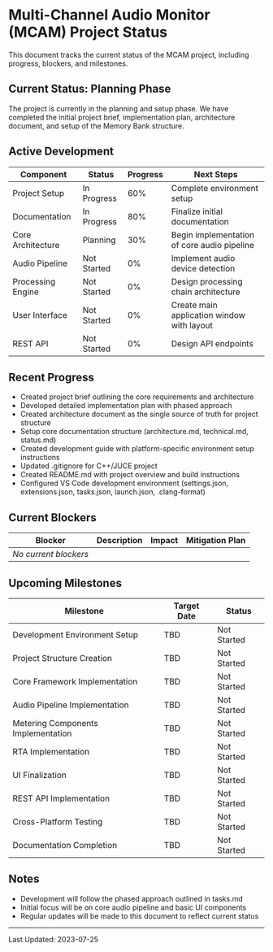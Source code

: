 # Multi-Channel Audio Monitor (MCAM) Project Status

This document tracks the current status of the MCAM project, including progress, blockers, and milestones.

## Current Status: Planning Phase

The project is currently in the planning and setup phase. We have completed the initial project brief, implementation plan, architecture document, and setup of the Memory Bank structure.

## Active Development

| Component | Status | Progress | Next Steps |
|-----------|--------|----------|------------|
| Project Setup | In Progress | 60% | Complete environment setup |
| Documentation | In Progress | 80% | Finalize initial documentation |
| Core Architecture | Planning | 30% | Begin implementation of core audio pipeline |
| Audio Pipeline | Not Started | 0% | Implement audio device detection |
| Processing Engine | Not Started | 0% | Design processing chain architecture |
| User Interface | Not Started | 0% | Create main application window with layout |
| REST API | Not Started | 0% | Design API endpoints |

## Recent Progress

- Created project brief outlining the core requirements and architecture
- Developed detailed implementation plan with phased approach
- Created architecture document as the single source of truth for project structure
- Setup core documentation structure (architecture.md, technical.md, status.md)
- Created development guide with platform-specific environment setup instructions
- Updated .gitignore for C++/JUCE project
- Created README.md with project overview and build instructions
- Configured VS Code development environment (settings.json, extensions.json, tasks.json, launch.json, .clang-format)

## Current Blockers

| Blocker | Description | Impact | Mitigation Plan |
|---------|-------------|--------|-----------------|
| *No current blockers* | | | |

## Upcoming Milestones

| Milestone | Target Date | Status |
|-----------|-------------|--------|
| Development Environment Setup | TBD | Not Started |
| Project Structure Creation | TBD | Not Started |
| Core Framework Implementation | TBD | Not Started |
| Audio Pipeline Implementation | TBD | Not Started |
| Metering Components Implementation | TBD | Not Started |
| RTA Implementation | TBD | Not Started |
| UI Finalization | TBD | Not Started |
| REST API Implementation | TBD | Not Started |
| Cross-Platform Testing | TBD | Not Started |
| Documentation Completion | TBD | Not Started |

## Notes

- Development will follow the phased approach outlined in tasks.md
- Initial focus will be on core audio pipeline and basic UI components
- Regular updates will be made to this document to reflect current status

---

Last Updated: 2023-07-25
